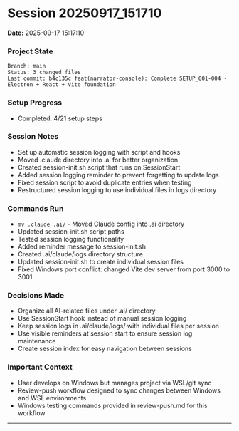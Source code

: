 # Session 20250917_151710
**Date:** 2025-09-17 15:17:10

### Project State
```
Branch: main
Status: 3 changed files
Last commit: b4c135c feat(narrator-console): Complete SETUP_001-004 - Electron + React + Vite foundation
```

### Setup Progress
- Completed: 4/21 setup steps

### Session Notes
- Set up automatic session logging with script and hooks
- Moved .claude directory into .ai for better organization
- Created session-init.sh script that runs on SessionStart
- Added session logging reminder to prevent forgetting to update logs
- Fixed session script to avoid duplicate entries when testing
- Restructured session logging to use individual files in logs directory

### Commands Run
- `mv .claude .ai/` - Moved Claude config into .ai directory
- Updated session-init.sh script paths
- Tested session logging functionality
- Added reminder message to session-init.sh
- Created .ai/claude/logs directory structure
- Updated session-init.sh to create individual session files
- Fixed Windows port conflict: changed Vite dev server from port 3000 to 3001

### Decisions Made
- Organize all AI-related files under .ai/ directory
- Use SessionStart hook instead of manual session logging
- Keep session logs in .ai/claude/logs/ with individual files per session
- Use visible reminders at session start to ensure session log maintenance
- Create session index for easy navigation between sessions

### Important Context
- User develops on Windows but manages project via WSL/git sync
- Review-push workflow designed to sync changes between Windows and WSL environments
- Windows testing commands provided in review-push.md for this workflow

---